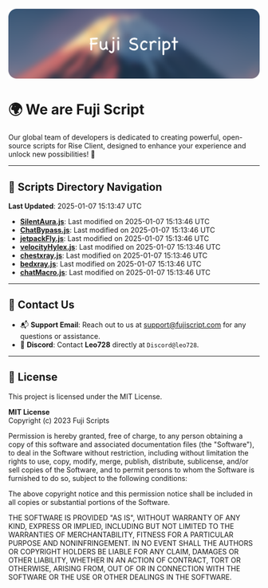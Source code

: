![Banner](.github/b.webp)

# 🌍 **We are Fuji Script**

Our global team of developers is dedicated to creating powerful, open-source scripts for Rise Client, designed to enhance your experience and unlock new possibilities! 🌟

---
<!-- SCRIPTS_NAVIGATION_START -->
## 📂 **Scripts Directory Navigation**

**Last Updated**: 2025-01-07 15:13:47 UTC

- **[SilentAura.js](scripts/SilentAura.js)**: Last modified on 2025-01-07 15:13:46 UTC
- **[ChatBypass.js](scripts/ChatBypass.js)**: Last modified on 2025-01-07 15:13:46 UTC
- **[jetpackFly.js](scripts/jetpackFly.js)**: Last modified on 2025-01-07 15:13:46 UTC
- **[velocityHylex.js](scripts/velocityHylex.js)**: Last modified on 2025-01-07 15:13:46 UTC
- **[chestxray.js](scripts/chestxray.js)**: Last modified on 2025-01-07 15:13:46 UTC
- **[bedxray.js](scripts/bedxray.js)**: Last modified on 2025-01-07 15:13:46 UTC
- **[chatMacro.js](scripts/chatMacro.js)**: Last modified on 2025-01-07 15:13:46 UTC

<!-- SCRIPTS_NAVIGATION_END -->

---

## 💬 **Contact Us**  
- 📬 **Support Email**: Reach out to us at [support@fujiscript.com](mailto:support@fujiscript.com) for any questions or assistance.  
- 💬 **Discord**: Contact **Leo728** directly at `Discord@leo728`.

---

## 📜 **License**

This project is licensed under the MIT License.  

**MIT License**  
Copyright (c) 2023 Fuji Scripts  

Permission is hereby granted, free of charge, to any person obtaining a copy of this software and associated documentation files (the "Software"), to deal in the Software without restriction, including without limitation the rights to use, copy, modify, merge, publish, distribute, sublicense, and/or sell copies of the Software, and to permit persons to whom the Software is furnished to do so, subject to the following conditions:  

The above copyright notice and this permission notice shall be included in all copies or substantial portions of the Software.  

THE SOFTWARE IS PROVIDED "AS IS", WITHOUT WARRANTY OF ANY KIND, EXPRESS OR IMPLIED, INCLUDING BUT NOT LIMITED TO THE WARRANTIES OF MERCHANTABILITY, FITNESS FOR A PARTICULAR PURPOSE AND NONINFRINGEMENT. IN NO EVENT SHALL THE AUTHORS OR COPYRIGHT HOLDERS BE LIABLE FOR ANY CLAIM, DAMAGES OR OTHER LIABILITY, WHETHER IN AN ACTION OF CONTRACT, TORT OR OTHERWISE, ARISING FROM, OUT OF OR IN CONNECTION WITH THE SOFTWARE OR THE USE OR OTHER DEALINGS IN THE SOFTWARE.  
